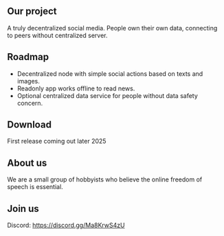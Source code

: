 ## Our project
A truly decentralized social media. People own their own data, connecting to peers without centralized server. 

## Roadmap
- Decentralized node with simple social actions based on texts and images. 
- Readonly app works offline to read news. 
- Optional centralized data service for people without data safety concern. 

## Download
First release coming out later 2025

## About us
We are a small group of hobbyists who believe the online freedom of speech is essential.

## Join us
Discord: https://discord.gg/Ma8KrwS4zU
